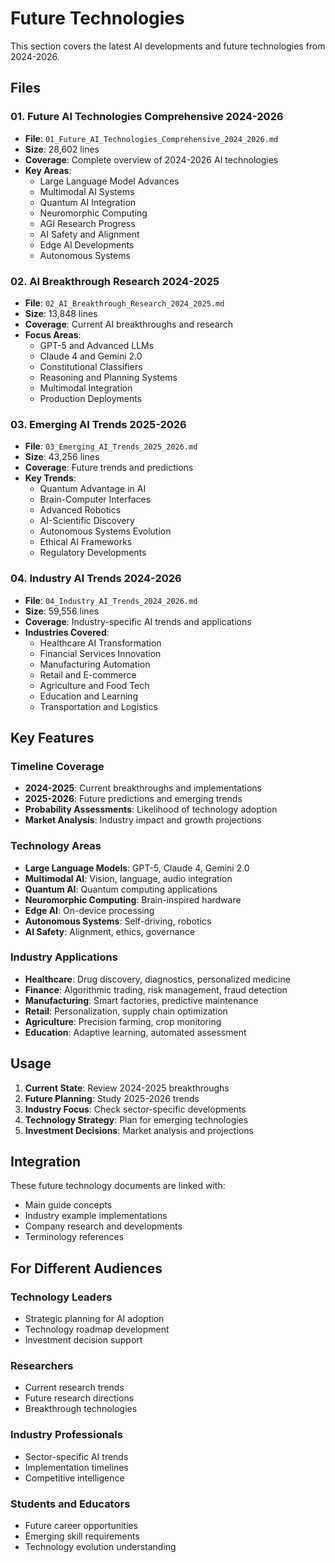# Future Technologies

This section covers the latest AI developments and future technologies from 2024-2026.

## Files

### 01. Future AI Technologies Comprehensive 2024-2026
- **File**: `01_Future_AI_Technologies_Comprehensive_2024_2026.md`
- **Size**: 28,602 lines
- **Coverage**: Complete overview of 2024-2026 AI technologies
- **Key Areas**:
  - Large Language Model Advances
  - Multimodal AI Systems
  - Quantum AI Integration
  - Neuromorphic Computing
  - AGI Research Progress
  - AI Safety and Alignment
  - Edge AI Developments
  - Autonomous Systems

### 02. AI Breakthrough Research 2024-2025
- **File**: `02_AI_Breakthrough_Research_2024_2025.md`
- **Size**: 13,848 lines
- **Coverage**: Current AI breakthroughs and research
- **Focus Areas**:
  - GPT-5 and Advanced LLMs
  - Claude 4 and Gemini 2.0
  - Constitutional Classifiers
  - Reasoning and Planning Systems
  - Multimodal Integration
  - Production Deployments

### 03. Emerging AI Trends 2025-2026
- **File**: `03_Emerging_AI_Trends_2025_2026.md`
- **Size**: 43,256 lines
- **Coverage**: Future trends and predictions
- **Key Trends**:
  - Quantum Advantage in AI
  - Brain-Computer Interfaces
  - Advanced Robotics
  - AI-Scientific Discovery
  - Autonomous Systems Evolution
  - Ethical AI Frameworks
  - Regulatory Developments

### 04. Industry AI Trends 2024-2026
- **File**: `04_Industry_AI_Trends_2024_2026.md`
- **Size**: 59,556 lines
- **Coverage**: Industry-specific AI trends and applications
- **Industries Covered**:
  - Healthcare AI Transformation
  - Financial Services Innovation
  - Manufacturing Automation
  - Retail and E-commerce
  - Agriculture and Food Tech
  - Education and Learning
  - Transportation and Logistics

## Key Features

### Timeline Coverage
- **2024-2025**: Current breakthroughs and implementations
- **2025-2026**: Future predictions and emerging trends
- **Probability Assessments**: Likelihood of technology adoption
- **Market Analysis**: Industry impact and growth projections

### Technology Areas
- **Large Language Models**: GPT-5, Claude 4, Gemini 2.0
- **Multimodal AI**: Vision, language, audio integration
- **Quantum AI**: Quantum computing applications
- **Neuromorphic Computing**: Brain-inspired hardware
- **Edge AI**: On-device processing
- **Autonomous Systems**: Self-driving, robotics
- **AI Safety**: Alignment, ethics, governance

### Industry Applications
- **Healthcare**: Drug discovery, diagnostics, personalized medicine
- **Finance**: Algorithmic trading, risk management, fraud detection
- **Manufacturing**: Smart factories, predictive maintenance
- **Retail**: Personalization, supply chain optimization
- **Agriculture**: Precision farming, crop monitoring
- **Education**: Adaptive learning, automated assessment

## Usage

1. **Current State**: Review 2024-2025 breakthroughs
2. **Future Planning**: Study 2025-2026 trends
3. **Industry Focus**: Check sector-specific developments
4. **Technology Strategy**: Plan for emerging technologies
5. **Investment Decisions**: Market analysis and projections

## Integration

These future technology documents are linked with:
- Main guide concepts
- Industry example implementations
- Company research and developments
- Terminology references

## For Different Audiences

### Technology Leaders
- Strategic planning for AI adoption
- Technology roadmap development
- Investment decision support

### Researchers
- Current research trends
- Future research directions
- Breakthrough technologies

### Industry Professionals
- Sector-specific AI trends
- Implementation timelines
- Competitive intelligence

### Students and Educators
- Future career opportunities
- Emerging skill requirements
- Technology evolution understanding